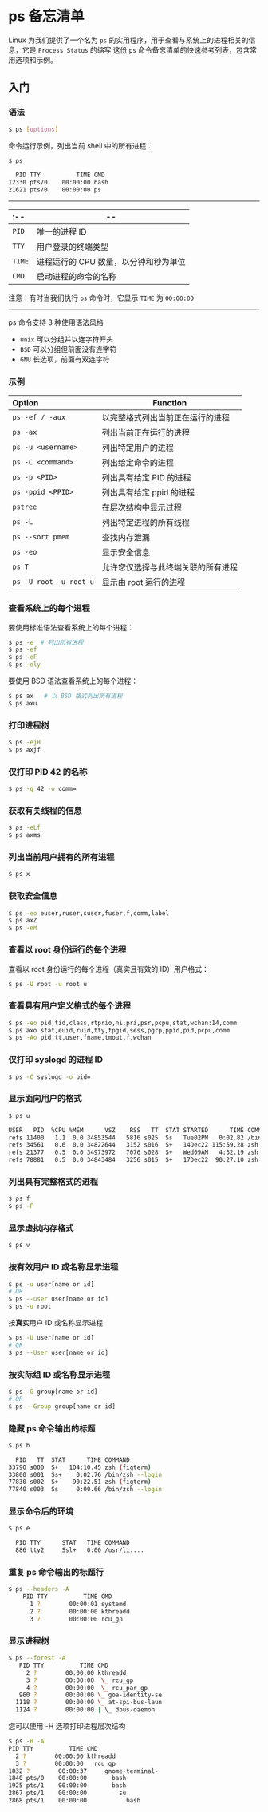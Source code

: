 ps 备忘清单
===

Linux 为我们提供了一个名为 `ps` 的实用程序，用于查看与系统上的进程相关的信息，它是 `Process Status` 的缩写
这份 `ps` 命令备忘清单的快速参考列表，包含常用选项和示例。

入门
---

### 语法
<!--rehype:wrap-class=row-span-4-->

```bash
$ ps [options]
```

命令运行示例，列出当前 shell 中的所有进程：

```bash
$ ps

  PID TTY          TIME CMD
12330 pts/0    00:00:00 bash
21621 pts/0    00:00:00 ps
```

---

:-- | --
:-- | --
`PID` | 唯一的进程 ID
`TTY` | 用户登录的终端类型
`TIME` | 进程运行的 CPU 数量，以分钟和秒为单位
`CMD` | 启动进程的命令的名称

注意：有时当我们执行 `ps` 命令时，它显示 `TIME` 为 `00:00:00`

---

ps 命令支持 3 种使用语法风格

- `Unix` 可以分组并以连字符开头
- `BSD` 可以分组但前面没有连字符
- `GNU` 长选项，前面有双连字符

### 示例
<!--rehype:wrap-class=row-span-3-->

Option | Function
:-- | --
`ps -ef / -aux` | 以完整格式列出当前正在运行的进程
`ps -ax` | 列出当前正在运行的进程
`ps -u <username>` | 列出特定用户的进程
`ps -C <command>` | 列出给定命令的进程
`ps -p <PID>` | 列出具有给定 PID 的进程
`ps -ppid <PPID>` | 列出具有给定 ppid 的进程
`pstree` | 在层次结构中显示过程
`ps -L` | 列出特定进程的所有线程
`ps --sort pmem` | 查找内存泄漏
`ps -eo` | 显示安全信息
`ps T` | 允许您仅选择与此终端关联的所有进程
`ps -U root -u root u` | 显示由 root 运行的进程
<!--rehype:className=code-nowrap-->

### 查看系统上的每个进程

要使用标准语法查看系统上的每个进程：

```bash
$ ps -e  # 列出所有进程
$ ps -ef
$ ps -eF
$ ps -ely
```

要使用 BSD 语法查看系统上的每个进程：

```bash
$ ps ax   # 以 BSD 格式列出所有进程
$ ps axu
```

### 打印进程树

```bash
$ ps -ejH
$ ps axjf
```

### 仅打印 PID 42 的名称

```bash
$ ps -q 42 -o comm=
```

### 获取有关线程的信息

```bash
$ ps -eLf
$ ps axms
```

### 列出当前用户拥有的所有进程

```bash
$ ps x
```

### 获取安全信息
<!--rehype:wrap-class=col-span-2-->

```bash
$ ps -eo euser,ruser,suser,fuser,f,comm,label
$ ps axZ
$ ps -eM
```

### 查看以 root 身份运行的每个进程

查看以 root 身份运行的每个进程（真实且有效的 ID）用户格式：

```bash
$ ps -U root -u root u
```

### 查看具有用户定义格式的每个进程
<!--rehype:wrap-class=col-span-2-->

```bash
$ ps -eo pid,tid,class,rtprio,ni,pri,psr,pcpu,stat,wchan:14,comm
$ ps axo stat,euid,ruid,tty,tpgid,sess,pgrp,ppid,pid,pcpu,comm
$ ps -Ao pid,tt,user,fname,tmout,f,wchan
```

### 仅打印 syslogd 的进程 ID

```bash
$ ps -C syslogd -o pid=
```

### 显示面向用户的格式
<!--rehype:wrap-class=col-span-2 row-span-2-->

```bash
$ ps u

USER   PID  %CPU %MEM      VSZ    RSS   TT  STAT STARTED      TIME COMMAND
refs 11400   1.1  0.0 34853544   5816 s025  Ss   Tue02PM   0:02.82 /bin/zsh --login
refs 34561   0.6  0.0 34822644   3152 s016  S+   14Dec22 115:59.28 zsh (figterm)
refs 21377   0.5  0.0 34973972   7076 s028  S+   Wed09AM   4:32.19 zsh (figterm)
refs 78881   0.5  0.0 34843484   3256 s015  S+   17Dec22  90:27.10 zsh (figterm)
```

### 列出具有完整格式的进程

```bash
$ ps f
$ ps -F
```

### 显示虚拟内存格式

```bash
$ ps v
```

### 按有效用户 ID 或名称显示进程

```bash
$ ps -u user[name or id]
# OR
$ ps --user user[name or id]
$ ps -u root
```

按**真实**用户 ID 或名称显示进程

```bash
$ ps -U user[name or id]
# OR
$ ps --User user[name or id]
```

### 按实际组 ID 或名称显示进程

```bash
$ ps -G group[name or id]
# OR
$ ps --Group group[name or id]
```

### 隐藏 ps 命令输出的标题

```bash
$ ps h

  PID   TT  STAT      TIME COMMAND
33790 s000  S+   104:10.45 zsh (figterm)
33800 s001  Ss+    0:02.76 /bin/zsh --login
77830 s002  S+    90:22.51 zsh (figterm)
77840 s003  Ss     0:00.66 /bin/zsh --login
```

### 显示命令后的环境

```bash
$ ps e

  PID TTY      STAT   TIME COMMAND
  886 tty2     Ssl+   0:00 /usr/li....
```

### 重复 ps 命令输出的标题行

```bash
$ ps --headers -A
    PID TTY          TIME CMD
      1 ?        00:00:01 systemd
      2 ?        00:00:00 kthreadd
      3 ?        00:00:00 rcu_gp
```

### 显示进程树

```bash
$ ps --forest -A
   PID TTY          TIME CMD
     2 ?        00:00:00 kthreadd
     3 ?        00:00:00  \_ rcu_gp
     4 ?        00:00:00  \_ rcu_par_gp
   960 ?        00:00:00 \_ goa-identity-se
  1118 ?        00:00:00 \_ at-spi-bus-laun
  1124 ?        00:00:00 | \_ dbus-daemon
```

您可以使用 -H 选项打印进程层次结构

```bash
$ ps -H -A
PID TTY          TIME CMD
  2 ?        00:00:00 kthreadd
  3 ?        00:00:00   rcu_gp
1832 ?        00:00:37     gnome-terminal-
1840 pts/0    00:00:00       bash
1925 pts/1    00:00:00       bash
2867 pts/1    00:00:00         su
2868 pts/1    00:00:00           bash
```
